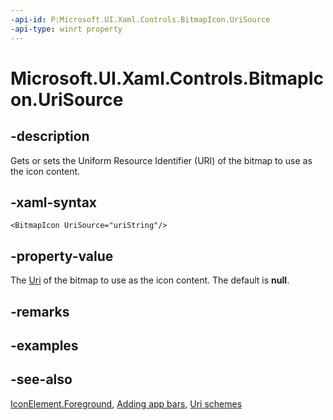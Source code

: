 ```yaml
---
-api-id: P:Microsoft.UI.Xaml.Controls.BitmapIcon.UriSource
-api-type: winrt property
---
```


<!-- Property syntax
public Windows.Foundation.Uri UriSource { get;  set; }
-->

# Microsoft.UI.Xaml.Controls.BitmapIcon.UriSource

## -description
Gets or sets the Uniform Resource Identifier (URI) of the bitmap to use as the icon content.

## -xaml-syntax
```xaml
<BitmapIcon UriSource="uriString"/>
```


## -property-value
The [Uri](/uwp/api/windows.foundation.uri) of the bitmap to use as the icon content. The default is **null**.

## -remarks

## -examples

## -see-also
[IconElement.Foreground](iconelement_foreground.md), [Adding app bars](/previous-versions/windows/apps/hh781230(v=win.10)), [Uri schemes](/previous-versions/windows/apps/jj655406(v=win.10))
